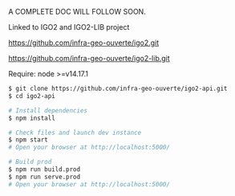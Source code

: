 A COMPLETE DOC WILL FOLLOW SOON. 

Linked to IGO2 and IGO2-LIB project 

https://github.com/infra-geo-ouverte/igo2.git

https://github.com/infra-geo-ouverte/igo2-lib.git


Require: node >=v14.17.1

```bash
$ git clone https://github.com/infra-geo-ouverte/igo2-api.git
$ cd igo2-api

# Install dependencies
$ npm install

# Check files and launch dev instance
$ npm start
# Open your browser at http://localhost:5000/

# Build prod
$ npm run build.prod
$ npm run serve.prod
# Open your browser at http://localhost:5000/

```
